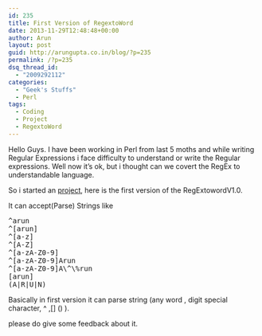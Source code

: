 ```yaml
---
id: 235
title: First Version of RegextoWord
date: 2013-11-29T12:48:48+00:00
author: Arun
layout: post
guid: http://arungupta.co.in/blog/?p=235
permalink: /?p=235
dsq_thread_id:
  - "2009292112"
categories:
  - "Geek's Stuffs"
  - Perl
tags:
  - Coding
  - Project
  - RegextoWord
---
```

Hello Guys. I have been working in Perl from last 5 moths and while writing Regular Expressions i face difficulty to understand or write the Regular expressions. Well now it&#8217;s ok, but i thought can we covert the RegEx to understandable language.
  
So i started an <a href="https://github.com/arungupta2008/RegextoWord/blob/b0c441c5a414c4a61faa95d1307f876b6f7ac2e6/RegextoString.c" title="project" target="_blank">project</a>, here is the first version of the RegExtowordV1.0. 

It can accept(Parse) Strings like 

<pre>^arun
^[arun]
^[a-z]
^[A-Z]
^[a-zA-Z0-9]
^[a-zA-Z0-9]Arun
^[a-zA-Z0-9]A\^\%run
[arun]
(A|R|U|N)
</pre>

Basically in first version it can parse string (any word , digit special character, ^ ,[] () ).
  
please do give some feedback about it.